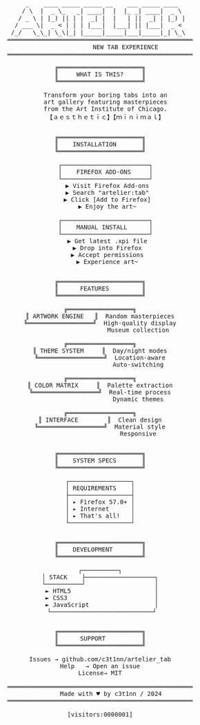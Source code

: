 <div align="center">
  <pre style="font-family: monospace; line-height: 1.2;">
    _    ____ _____ _____ __    ___ _____ ____   
   / \  |  _ \_   _| ____|  |  |_ _| ____|  _ \  
  / _ \ | |_) || | |  _| |  |   | ||  _| | |_) | 
 / ___ \|  _ < | | | |___|  |___| || |___|  _ <  
/_/   \_\_| \_\|_| |_____|_____|___|_____|_| \_\ 
═══════════════════════════════════════════════════
               NEW TAB EXPERIENCE 
═══════════════════════════════════════════════════
</pre>
   
  <pre style="font-family: monospace;">
╔═══════════════════════╗
║     WHAT IS THIS?     ║
╚═══════════════════════╝

   Transform your boring tabs into an
   art gallery featuring masterpieces
   from the Art Institute of Chicago.
   【﻿ａｅｓｔｈｅｔｉｃ】【﻿ｍｉｎｉｍａｌ】
  </pre>

  <pre style="font-family: monospace;">
╔═══════════════════════╗
║    INSTALLATION       ║
╚═══════════════════════╝

   ┌────────────────────────┐
   │    FIREFOX ADD-ONS     │
   └────────────────────────┘
    ▶ Visit Firefox Add-ons
    ▶ Search "artelier:tab"
    ▶ Click [Add to Firefox]
    ▶ Enjoy the art~

   ┌────────────────────────┐
   │    MANUAL INSTALL      │
   └────────────────────────┘
    ▶ Get latest .xpi file
    ▶ Drop into Firefox
    ▶ Accept permissions
    ▶ Experience art~
  </pre>

  <pre style="font-family: monospace;">
╔═══════════════════════╗
║      FEATURES         ║
╚═══════════════════════╝

╔══════════════════╗
║ ARTWORK ENGINE   ║  Random masterpieces
╚══════════════════╝  High-quality display
                     Museum collection

╔══════════════════╗
║ THEME SYSTEM     ║  Day/night modes
╚══════════════════╝  Location-aware
                     Auto-switching

╔══════════════════╗
║ COLOR MATRIX     ║  Palette extraction
╚══════════════════╝  Real-time process
                     Dynamic themes

╔══════════════════╗
║ INTERFACE        ║  Clean design
╚══════════════════╝  Material style
                     Responsive
  </pre>

  <pre style="font-family: monospace;">
╔═══════════════════════╗
║    SYSTEM SPECS       ║
╚═══════════════════════╝

┌─────────────────┐
│ REQUIREMENTS    │
├─────────────────┤
│ ▸ Firefox 57.0+ │
│ ▸ Internet      │
│ ▸ That's all!   │
└─────────────────┘
  </pre>

  <pre style="font-family: monospace;">
╔═══════════════════════╗
║    DEVELOPMENT        ║
╚═══════════════════════╝

┌──────────┐
│ STACK    ├───────────────────┐
└──────────┘                   │
 ► HTML5                       │
 ► CSS3                        │
 ► JavaScript                  │
 └────────────────────────────┘
  </pre>

  <pre style="font-family: monospace;">
╔═══════════════════════╗
║      SUPPORT          ║
╚═══════════════════════╝

Issues → github.com/c3t1nn/artelier_tab
Help   → Open an issue
License→ MIT

═══════════════════════════════════════════════════
      Made with ♥ by c3t1nn / 2024
═══════════════════════════════════════════════════

[visitors:0000001]
  </pre>
</div>
